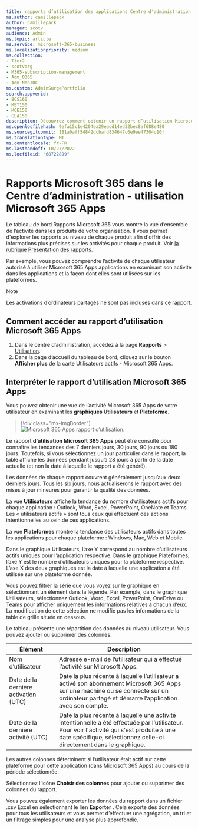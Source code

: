 ```yaml
---
title: rapports d’utilisation des applications Centre d'administration Microsoft 365
ms.author: camillepack
author: camillepack
manager: scotv
audience: Admin
ms.topic: article
ms.service: microsoft-365-business
ms.localizationpriority: medium
ms.collection:
- Tier2
- scotvorg
- M365-subscription-management
- Adm_O365
- Adm_NonTOC
ms.custom: AdminSurgePortfolio
search.appverid:
- BCS160
- MET150
- MOE150
- GEA150
description: Découvrez comment obtenir un rapport d’utilisation Microsoft 365 Apps pour voir l’activité des utilisateurs sous licence dans les applications et comment les applications sont utilisées sur les plateformes.
ms.openlocfilehash: 9efa15c1e4204ea29eadd14ed32bec8af688e480
ms.sourcegitcommit: 181a0aff54842dcbafd834647c6e9ee47304d10f
ms.translationtype: MT
ms.contentlocale: fr-FR
ms.lasthandoff: 10/27/2022
ms.locfileid: "68722899"
---
```

# <a name="microsoft-365-reports-in-the-admin-center---microsoft-365-apps-usage"></a>Rapports Microsoft 365 dans le Centre d’administration - utilisation Microsoft 365 Apps

Le tableau de bord Rapports Microsoft 365 vous montre la vue d’ensemble de l’activité dans les produits de votre organisation. Il vous permet d'explorer les rapports au niveau de chaque produit afin d'offrir des informations plus précises sur les activités pour chaque produit. Voir [la rubrique Présentation des rapports](activity-reports.md).

Par exemple, vous pouvez comprendre l’activité de chaque utilisateur autorisé à utiliser Microsoft 365 Apps applications en examinant son activité dans les applications et la façon dont elles sont utilisées sur les plateformes.

> [!NOTE]
> Les activations d’ordinateurs partagés ne sont pas incluses dans ce rapport.

## <a name="how-to-get-to-the-microsoft-365-apps-usage-report"></a>Comment accéder au rapport d’utilisation Microsoft 365 Apps

1. Dans le centre d’administration, accédez à la page **Rapports** \> <a href="https://go.microsoft.com/fwlink/p/?linkid=2074756" target="_blank">Utilisation</a>. 
2. Dans la page d’accueil du tableau de bord, cliquez sur le bouton **Afficher plus** de la carte Utilisateurs actifs - Microsoft 365 Apps.

## <a name="interpret-the-microsoft-365-apps-usage-report"></a>Interpréter le rapport d’utilisation Microsoft 365 Apps

Vous pouvez obtenir une vue de l’activité Microsoft 365 Apps de votre utilisateur en examinant les **graphiques Utilisateurs** et **Plateforme**.

> [!div class="mx-imgBorder"]
> ![Microsoft 365 Apps rapport d’utilisation.](../../media/0bcf67e6-a6e4-4109-a215-369f9f20ad84.png)

Le rapport **d’utilisation Microsoft 365 Apps** peut être consulté pour connaître les tendances des 7 derniers jours, 30 jours, 90 jours ou 180 jours. Toutefois, si vous sélectionnez un jour particulier dans le rapport, la table affiche les données pendant jusqu’à 28 jours à partir de la date actuelle (et non la date à laquelle le rapport a été généré).

Les données de chaque rapport couvrent généralement jusqu’aux deux derniers jours. Tous les six jours, nous actualiserons le rapport avec des mises à jour mineures pour garantir la qualité des données.

La vue **Utilisateurs** affiche la tendance du nombre d’utilisateurs actifs pour chaque application : Outlook, Word, Excel, PowerPoint, OneNote et Teams. Les « utilisateurs actifs » sont tous ceux qui effectuent des actions intentionnelles au sein de ces applications.

La vue **Plateformes** montre la tendance des utilisateurs actifs dans toutes les applications pour chaque plateforme : Windows, Mac, Web et Mobile.

Dans le graphique Utilisateurs, l’axe Y correspond au nombre d’utilisateurs actifs uniques pour l’application respective. Dans le graphique Plateformes, l’axe Y est le nombre d’utilisateurs uniques pour la plateforme respective. L’axe X des deux graphiques est la date à laquelle une application a été utilisée sur une plateforme donnée.

Vous pouvez filtrer la série que vous voyez sur le graphique en sélectionnant un élément dans la légende. Par exemple, dans le graphique Utilisateurs, sélectionnez Outlook, Word, Excel, PowerPoint, OneDrive ou Teams pour afficher uniquement les informations relatives à chacun d’eux. La modification de cette sélection ne modifie pas les informations de la table de grille située en dessous.

Le tableau présente une répartition des données au niveau utilisateur. Vous pouvez ajouter ou supprimer des colonnes.


|Élément|Description|
|---|---|
|Nom d’utilisateur|Adresse e-mail de l’utilisateur qui a effectué l’activité sur Microsoft Apps.|
|Date de la dernière activation (UTC)|Date la plus récente à laquelle l’utilisateur a activé son abonnement Microsoft 365 Apps sur une machine ou se connecte sur un ordinateur partagé et démarre l’application avec son compte.|
|Date de la dernière activité (UTC)|Date la plus récente à laquelle une activité intentionnelle a été effectuée par l’utilisateur. Pour voir l'activité qui s'est produite à une date spécifique, sélectionnez celle-ci directement dans le graphique.|


Les autres colonnes déterminent si l’utilisateur était actif sur cette plateforme pour cette application (dans Microsoft 365 Apps) au cours de la période sélectionnée.

Sélectionnez l’icône **Choisir des colonnes** pour ajouter ou supprimer des colonnes du rapport.

Vous pouvez également exporter les données du rapport dans un fichier .csv Excel en sélectionnant le lien **Exporter** . Cela exporte des données pour tous les utilisateurs et vous permet d’effectuer une agrégation, un tri et un filtrage simples pour une analyse plus approfondie. 